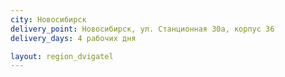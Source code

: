 ```yaml
---
city: Новосибирск
delivery_point: Новосибирск, ул. Станционная 30а, корпус 36
delivery_days: 4 рабочих дня

layout: region_dvigatel
---
```

